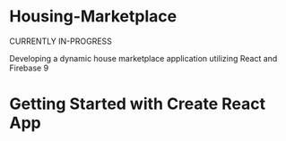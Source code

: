 # Housing-Marketplace

CURRENTLY IN-PROGRESS

Developing a dynamic house marketplace application utilizing React and Firebase 9
# Getting Started with Create React App
